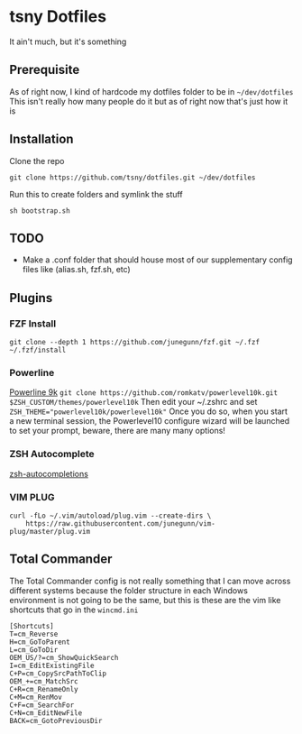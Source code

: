 # tsny Dotfiles

It ain't much, but it's something

## Prerequisite

As of right now, I kind of hardcode my dotfiles folder to be in `~/dev/dotfiles`
This isn't really how many people do it but as of right now that's just how it is

## Installation

Clone the repo
```
git clone https://github.com/tsny/dotfiles.git ~/dev/dotfiles
```

Run this to create folders and symlink the stuff

```
sh bootstrap.sh
```

## TODO

- Make a .conf folder that should house most of our supplementary config files like
(alias.sh, fzf.sh, etc)

## Plugins

### FZF Install
```
git clone --depth 1 https://github.com/junegunn/fzf.git ~/.fzf
~/.fzf/install
```

### Powerline
[Powerline 9k](https://gist.github.com/kevin-smets/8568070)
`git clone https://github.com/romkatv/powerlevel10k.git $ZSH_CUSTOM/themes/powerlevel10k`
Then edit your ~/.zshrc and set `ZSH_THEME="powerlevel10k/powerlevel10k"`
Once you do so, when you start a new terminal session, the Powerlevel10 configure wizard will be launched to set your prompt, beware, there are many many options!

### ZSH Autocomplete
[zsh-autocompletions](https://github.com/zsh-users/zsh-autosuggestions/blob/master/INSTALL.md)


### VIM PLUG
```
curl -fLo ~/.vim/autoload/plug.vim --create-dirs \
    https://raw.githubusercontent.com/junegunn/vim-plug/master/plug.vim
```

## Total Commander

The Total Commander config is not really something that I can move across different systems because the 
folder structure in each Windows environment is not going to be the same, but this is these are the vim like 
shortcuts that go in the `wincmd.ini`

```
[Shortcuts]
T=cm_Reverse
H=cm_GoToParent
L=cm_GoToDir
OEM_US/?=cm_ShowQuickSearch
I=cm_EditExistingFile
C+P=cm_CopySrcPathToClip
OEM_+=cm_MatchSrc
C+R=cm_RenameOnly
C+M=cm_RenMov
C+F=cm_SearchFor
C+N=cm_EditNewFile
BACK=cm_GotoPreviousDir
```
